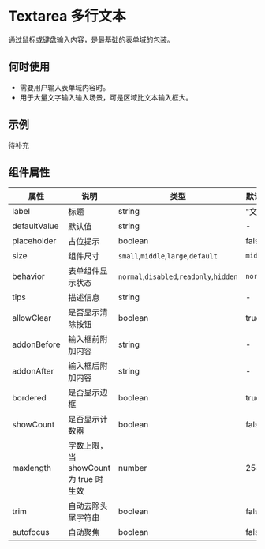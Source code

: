 # Textarea 多行文本

通过鼠标或键盘输入内容，是最基础的表单域的包装。

## 何时使用

- 需要用户输入表单域内容时。
- 用于大量文字输入输入场景，可是区域比文本输入框大。

## 示例

待补充

## 组件属性

| 属性         | 说明                                  | 类型                                    | 默认值   |
| ------------ | ------------------------------------- | --------------------------------------- | -------- |
| label        | 标题                                  | string                                  | "文本"   |
| defaultValue | 默认值                                | string                                  | -        |
| placeholder  | 占位提示                              | boolean                                 | false    |
| size         | 组件尺寸                              | `small`,`middle`,`large`,`default`      | `middle` |
| behavior     | 表单组件显示状态                      | `normal`,`disabled`,`readonly`,`hidden` | `normal` |
| tips         | 描述信息                              | string                                  | -        |
| allowClear   | 是否显示清除按钮                      | boolean                                 | true     |
| addonBefore  | 输入框前附加内容                      | string                                  | -        |
| addonAfter   | 输入框后附加内容                      | string                                  | -        |
| bordered     | 是否显示边框                          | boolean                                 | true     |
| showCount    | 是否显示计数器                        | boolean                                 | false    |
| maxlength    | 字数上限，当 showCount 为 true 时生效 | number                                  | 255      |
| trim         | 自动去除头尾字符串                    | boolean                                 | false    |
| autofocus    | 自动聚焦                              | boolean                                 | false    |
